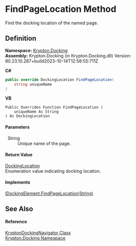 # FindPageLocation Method


Find the docking location of the named page.



## Definition
**Namespace:** <a href="98399376-cf41-9454-4b4d-4fab2ca20bc7.md">Krypton.Docking</a>  
**Assembly:** Krypton.Docking (in Krypton.Docking.dll) Version: 80.23.10.287+build2023-10-14T12:58:55:711Z

**C#**
``` C#
public override DockingLocation FindPageLocation(
	string uniqueName
)
```
**VB**
``` VB
Public Overrides Function FindPageLocation ( 
	uniqueName As String
) As DockingLocation
```



#### Parameters
<dl><dt>  String</dt><dd>Unique name of the page.</dd></dl>

#### Return Value
<a href="f1d759b3-8cb2-f66d-b264-e821aa45637b.md">DockingLocation</a>  
Enumeration value indicating docking location.

#### Implements
<a href="d6bb7719-0713-4f55-dd48-75c430ce5121.md">IDockingElement.FindPageLocation(String)</a>  


## See Also


#### Reference
<a href="6f08c251-cb6b-a0e4-cae2-119443dd287b.md">KryptonDockingNavigator Class</a>  
<a href="98399376-cf41-9454-4b4d-4fab2ca20bc7.md">Krypton.Docking Namespace</a>  
